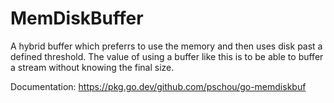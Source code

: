 # MemDiskBuffer

A hybrid buffer which preferrs to use the memory and then uses disk past a
defined threshold.  The value of using a buffer like this is to be able to
buffer a stream without knowing the final size.

Documentation:  https://pkg.go.dev/github.com/pschou/go-memdiskbuf

